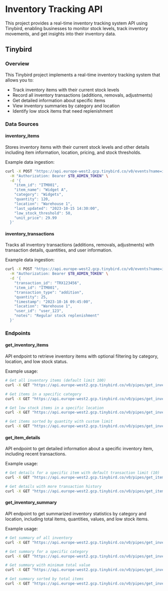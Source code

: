 
# Inventory Tracking API

This project provides a real-time inventory tracking system API using Tinybird, enabling businesses to monitor stock levels, track inventory movements, and get insights into their inventory data.

## Tinybird

### Overview

This Tinybird project implements a real-time inventory tracking system that allows you to:
- Track inventory items with their current stock levels
- Record all inventory transactions (additions, removals, adjustments)
- Get detailed information about specific items
- View inventory summaries by category and location
- Identify low stock items that need replenishment

### Data Sources

#### inventory_items

Stores inventory items with their current stock levels and other details including item information, location, pricing, and stock thresholds.

Example data ingestion:

```bash
curl -X POST "https://api.europe-west2.gcp.tinybird.co/v0/events?name=inventory_items" \
  -H "Authorization: Bearer $TB_ADMIN_TOKEN" \
  -d '{
    "item_id": "ITM001",
    "item_name": "Widget A",
    "category": "Widgets",
    "quantity": 120,
    "location": "Warehouse 1",
    "last_updated": "2023-10-15 14:30:00",
    "low_stock_threshold": 50,
    "unit_price": 29.99
  }'
```

#### inventory_transactions

Tracks all inventory transactions (additions, removals, adjustments) with transaction details, quantities, and user information.

Example data ingestion:

```bash
curl -X POST "https://api.europe-west2.gcp.tinybird.co/v0/events?name=inventory_transactions" \
  -H "Authorization: Bearer $TB_ADMIN_TOKEN" \
  -d '{
    "transaction_id": "TRX123456",
    "item_id": "ITM001",
    "transaction_type": "addition",
    "quantity": 25,
    "timestamp": "2023-10-16 09:45:00",
    "location": "Warehouse 1",
    "user_id": "user_123",
    "notes": "Regular stock replenishment"
  }'
```

### Endpoints

#### get_inventory_items

API endpoint to retrieve inventory items with optional filtering by category, location, and low stock status.

Example usage:

```bash
# Get all inventory items (default limit 100)
curl -X GET "https://api.europe-west2.gcp.tinybird.co/v0/pipes/get_inventory_items.json?token=$TB_ADMIN_TOKEN"

# Get items in a specific category
curl -X GET "https://api.europe-west2.gcp.tinybird.co/v0/pipes/get_inventory_items.json?token=$TB_ADMIN_TOKEN&category=Widgets"

# Get low stock items in a specific location
curl -X GET "https://api.europe-west2.gcp.tinybird.co/v0/pipes/get_inventory_items.json?token=$TB_ADMIN_TOKEN&location=Warehouse%201&low_stock_only=1"

# Get items sorted by quantity with custom limit
curl -X GET "https://api.europe-west2.gcp.tinybird.co/v0/pipes/get_inventory_items.json?token=$TB_ADMIN_TOKEN&sort_by=quantity&limit=50"
```

#### get_item_details

API endpoint to get detailed information about a specific inventory item, including recent transactions.

Example usage:

```bash
# Get details for a specific item with default transaction limit (10)
curl -X GET "https://api.europe-west2.gcp.tinybird.co/v0/pipes/get_item_details.json?token=$TB_ADMIN_TOKEN&item_id=ITM001"

# Get details with more transaction history
curl -X GET "https://api.europe-west2.gcp.tinybird.co/v0/pipes/get_item_details.json?token=$TB_ADMIN_TOKEN&item_id=ITM001&transaction_limit=25"
```

#### get_inventory_summary

API endpoint to get summarized inventory statistics by category and location, including total items, quantities, values, and low stock items.

Example usage:

```bash
# Get summary of all inventory
curl -X GET "https://api.europe-west2.gcp.tinybird.co/v0/pipes/get_inventory_summary.json?token=$TB_ADMIN_TOKEN"

# Get summary for a specific category
curl -X GET "https://api.europe-west2.gcp.tinybird.co/v0/pipes/get_inventory_summary.json?token=$TB_ADMIN_TOKEN&category=Widgets"

# Get summary with minimum total value
curl -X GET "https://api.europe-west2.gcp.tinybird.co/v0/pipes/get_inventory_summary.json?token=$TB_ADMIN_TOKEN&min_value=5000"

# Get summary sorted by total items
curl -X GET "https://api.europe-west2.gcp.tinybird.co/v0/pipes/get_inventory_summary.json?token=$TB_ADMIN_TOKEN&sort_by=total_items"
```
